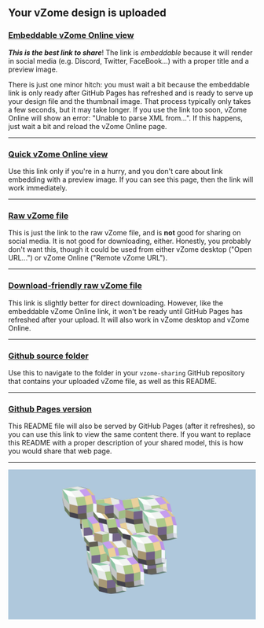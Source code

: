 ## Your vZome design is uploaded

### [Embeddable vZome Online view][embed]

***This is the best link to share***!  The link is *embeddable* because it will render in social media (e.g. Discord, Twitter, FaceBook...) with a proper title and a preview image.

There is just one minor hitch: you must wait a bit because the embeddable link is only 
ready after GitHub Pages has refreshed and is ready to serve up
your design file and the thumbnail image.
That process typically only takes a few seconds, but it may take longer.
If you use the link too soon, vZome Online will show an error: "Unable to parse XML from...".
If this happens, just wait a bit and reload the vZome Online page.

---

### [Quick vZome Online view][quick]

Use this link only if you're in a hurry, and you don't care about link embedding with a preview image.  If you can see this page, then the link will work immediately.

---

### [Raw vZome file][raw]

This is just the link to the raw vZome file, and is **not** good for
sharing on social media.
It is not good for downloading, either.
Honestly, you probably don't want this, though it could be used from either
vZome desktop ("Open URL...") or vZome Online ("Remote vZome URL").

---

### [Download-friendly raw vZome file][rawPages]

This link is slightly better for direct downloading.
However, like the embeddable vZome Online link, it won't be ready until
GitHub Pages has refreshed after your upload.
It will also work in vZome desktop and vZome Online.

---

### [Github source folder][source]

Use this to navigate to the folder in your `vzome-sharing` GitHub repository
that contains your uploaded vZome file, as well as this README.

---

### [Github Pages version][pages]

This README file will also be served by GitHub Pages (after it refreshes),
so you can use this link to view the same content there.
If you want to replace this README with a proper description of your shared model,
this is how you would share that web page.

---

![Image](<8-D space filling.png>)


[quick]: <https://vzome.com/app/?url=https://raw.githubusercontent.com/John-Kostick/vzome-sharing/main/2021/07/01/11-26-02-8-D%2Bspace%2Bfilling/8-D+space+filling.vZome>
[embed]: <https://vzome.com/app/embed.py?url=https://John-Kostick.github.io/vzome-sharing/2021/07/01/11-26-02-8-D%2Bspace%2Bfilling/8-D+space+filling.vZome>
[source]: <https://github.com/John-Kostick/vzome-sharing/tree/main/2021/07/01/11-26-02-8-D+space+filling/>
[pages]: <https://John-Kostick.github.io/vzome-sharing/2021/07/01/11-26-02-8-D+space+filling/>
[raw]: <https://raw.githubusercontent.com/John-Kostick/vzome-sharing/main/2021/07/01/11-26-02-8-D+space+filling/8-D space filling.vZome>
[rawPages]: <https://John-Kostick.github.io/vzome-sharing/2021/07/01/11-26-02-8-D+space+filling/8-D space filling.vZome>

